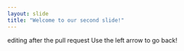 ```yaml
---
layout: slide
title: "Welcome to our second slide!"
---
```

editing after the pull request
Use the left arrow to go back!
